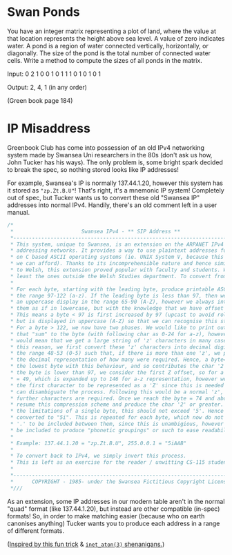 # Swan Ponds

You have an integer matrix representing a plot of land, where the value at that
loca­tion represents the height above sea level. A value of zero indicates
water. A pond is a region of water connected vertically, horizontally, or
diagonally. The size of the pond is the total number of connected water cells.
Write a method to compute the sizes of all ponds in the matrix.

  Input: 0 2 1 0
         0 1 0 1
         1 1 0 1
         0 1 0 1
  
  Output: 2, 4, 1 (in any order)

(Green book page 184)


# IP Misaddress

Greenbook Club has come into possession of an old IPv4 networking system made by
Swansea Uni researchers in the 80s (don't ask us how, John Tucker has his ways).
The only problem is, some bright spark decided to break the spec, so nothing
stored looks like IP addresses!

For example, Swansea's IP is normally 137.44.1.20, however this system has it
stored as `"zp.Zt.B.U"`! That's right, it's a mnemonic IP system! Completely out
of spec, but Tucker wants us to convert these old "Swansea IP" addresses into
normal IPv4. Handily, there's an old comment left in a user manual.

```c
/*                                                                            *\
 *                      Swansea IPv4 - ** SIP Address **                      *
 *----------------------------------------------------------------------------*
 * This system, unique to Swansea, is an extension on the ARPANET IPv4 way of *
 * addressing networks. It provides a way to use plaintext addresses for use  *
 * on C based ASCII operating systems (ie. UNIX System V, because this is all *
 * we can afford). Thanks to its incomprehensible nature and hence similarity *
 * to Welsh, this extension proved popular with faculty and students. Well at *
 * least the ones outside the Welsh Studies department. To convert from IPv4: *
 *                                                                            * 
 * For each byte, starting with the leading byte, produce printable ASCII in  *
 * the range 97-122 (a-z). If the leading byte is less than 97, then we use   *
 * an uppercase display in the range 65-90 (A-Z), however we always interpret *
 * them as if in lowercase, but with the knowledge that we have offset this.  *
 * This means a byte < 97 is first increased by 97 (upcast to avoid rollover) *
 * but is displayed in uppercase (A-Z) so that we can recognise this state.   *
 * For a byte > 122, we now have two phases. We would like to print out chars *
 * that "sum" to the byte (with following char as 0-24 for a-z), however this *
 * would mean that we get a large string of 'z' characters in many cases. For *
 * this reason, we first convert these 'z' characters into decimal digits in  *
 * the range 48-53 (0-5) such that, if there is more than one 'z', we produce *
 * the decimal representation of how many were required. Hence, a byte=146 is *
 * the lowest byte with this behaviour, and so contributes the char '2'. If   *
 * the byte is lower than 97, we consider the first Z offset, so for a  byte  *
 * = 49, which is expanded up to 146 for a-z representation, however we force *
 * the first character to be represented as a 'Z' since this is needed so we  *
 * can disambiguate the process. Following this would be a normal 'z', as no  *
 * further characters are required. Once we reach the byte = 74 and above, we *
 * resume this compression scheme and produce the char '2' or greater. Due to *
 * the limitations of a single byte, this should not exceed '5'. Hence 255 is *
 * converted to "5i". This is repeated for each byte, which now do not need a *
 * '.' to be included between them, since this is unambigious, however it can *
 * be included to produce "phonetic groupings" or such to ease readability.   *
 *                                                                            *
 * Example: 137.44.1.20 = "zp.Zt.B.U", 255.0.0.1 = "5iAAB"
 *                                                                            *
 * To convert back to IPv4, we simply invert this process.                    *
 * This is left as an exercise for the reader / unwitting CS-115 student...   *
 *                                                                            *
 *----------------------------------------------------------------------------*
 *      COPYRIGHT - 1985- under the Swansea Fictitious Copyright License      *
 *///                                                                      \\\*
```

As an extension, some IP addresses in our modern table aren't in the normal
"quad" format (like 137.44.1.20), but instead are other compatible (in-spec)
formats! So, in order to make matching easier (because who on earth canonises
anything) Tucker wants you to produce each address in a range of different
formats.

([Inspired by this fun trick](https://lucb1e.com/randomprojects/php/funnip.php)
& [`inet_aton(3)` shenanigans.](https://www.netmeister.org/blog/inet_aton.html))
